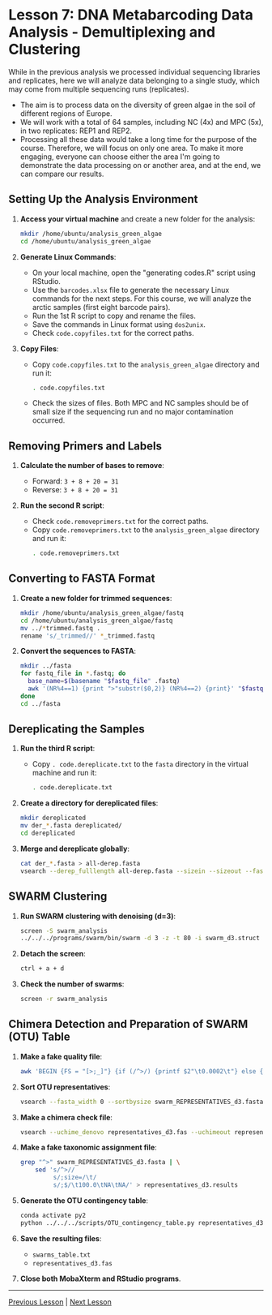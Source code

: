 # Lesson 7: DNA Metabarcoding Data Analysis - Demultiplexing and Clustering

While in the previous analysis we processed individual sequencing libraries and replicates, here we will analyze data belonging to a single study, which may come from multiple sequencing runs (replicates).

- The aim is to process data on the diversity of green algae in the soil of different regions of Europe.
- We will work with a total of 64 samples, including NC (4x) and MPC (5x), in two replicates: REP1 and REP2.
- Processing all these data would take a long time for the purpose of the course. Therefore, we will focus on only one area. To make it more engaging, everyone can choose either the area I'm going to demonstrate the data processing on or another area, and at the end, we can compare our results.

## Setting Up the Analysis Environment

1. **Access your virtual machine** and create a new folder for the analysis:
   ```bash
   mkdir /home/ubuntu/analysis_green_algae
   cd /home/ubuntu/analysis_green_algae
   ```

2. **Generate Linux Commands**:
   - On your local machine, open the "generating codes.R" script using RStudio.
   - Use the `barcodes.xlsx` file to generate the necessary Linux commands for the next steps. For this course, we will analyze the arctic samples (first eight barcode pairs).
   - Run the 1st R script to copy and rename the files.
   - Save the commands in Linux format using `dos2unix`.
   - Check `code.copyfiles.txt` for the correct paths.

3. **Copy Files**:
   - Copy `code.copyfiles.txt` to the `analysis_green_algae` directory and run it:
     ```bash
     . code.copyfiles.txt
     ```
   - Check the sizes of files. Both MPC and NC samples should be of small size if the sequencing run and no major contamination occurred.

## Removing Primers and Labels

1. **Calculate the number of bases to remove**:
   - Forward: `3 + 8 + 20 = 31`
   - Reverse: `3 + 8 + 20 = 31`

2. **Run the second R script**:
   - Check `code.removeprimers.txt` for the correct paths.
   - Copy `code.removeprimers.txt` to the `analysis_green_algae` directory and run it:
     ```bash
     . code.removeprimers.txt
     ```

## Converting to FASTA Format

1. **Create a new folder for trimmed sequences**:
   ```bash
   mkdir /home/ubuntu/analysis_green_algae/fastq
   cd /home/ubuntu/analysis_green_algae/fastq
   mv ../*trimmed.fastq .
   rename 's/_trimmed//' *_trimmed.fastq
   ```

2. **Convert the sequences to FASTA**:
   ```bash
   mkdir ../fasta
   for fastq_file in *.fastq; do
     base_name=$(basename "$fastq_file" .fastq)
     awk '(NR%4==1) {print ">"substr($0,2)} (NR%4==2) {print}' "$fastq_file" > "../fasta/${base_name}.fasta"
   done
   cd ../fasta
   ```

## Dereplicating the Samples

1. **Run the third R script**:
   - Copy `. code.dereplicate.txt` to the `fasta` directory in the virtual machine and run it:
     ```bash
     . code.dereplicate.txt
     ```

2. **Create a directory for dereplicated files**:
   ```bash
   mkdir dereplicated
   mv der_*.fasta dereplicated/
   cd dereplicated
   ```

3. **Merge and dereplicate globally**:
   ```bash
   cat der_*.fasta > all-derep.fasta
   vsearch --derep_fulllength all-derep.fasta --sizein --sizeout --fasta_width 0 --output dereplicated_global.fasta > /dev/null
   ```

## SWARM Clustering

1. **Run SWARM clustering with denoising (d=3)**:
   ```bash
   screen -S swarm_analysis
   ../../../programs/swarm/bin/swarm -d 3 -z -t 80 -i swarm_d3.struct -s amplicons_d3.stats -w swarm_REPRESENTATIVES_d3.fasta -o amplicons_d3.swarms dereplicated_global.fasta
   ```

2. **Detach the screen**:
   ```bash
   ctrl + a + d
   ```

3. **Check the number of swarms**:
   ```bash
   screen -r swarm_analysis
   ```

## Chimera Detection and Preparation of SWARM (OTU) Table

1. **Make a fake quality file**:
   ```bash
   awk 'BEGIN {FS = "[>;_]"} {if (/^>/) {printf $2"\t0.0002\t"} else {printf "%d\n", length($1)} }' swarm_REPRESENTATIVES_d3.fasta > coolproject.assembled_d3.qual
   ```

2. **Sort OTU representatives**:
   ```bash
   vsearch --fasta_width 0 --sortbysize swarm_REPRESENTATIVES_d3.fasta --output representatives_d3.fas
   ```

3. **Make a chimera check file**:
   ```bash
   vsearch --uchime_denovo representatives_d3.fas --uchimeout representatives_d3.uchime --threads 80
   ```

4. **Make a fake taxonomic assignment file**:
   ```bash
   grep "^>" swarm_REPRESENTATIVES_d3.fasta | \
       sed 's/^>//
            s/;size=/\t/
            s/;$/\t100.0\tNA\tNA/' > representatives_d3.results
   ```

5. **Generate the OTU contingency table**:
   ```bash
   conda activate py2
   python ../../../scripts/OTU_contingency_table.py representatives_d3.fas amplicons_d3.stats amplicons_d3.swarms representatives_d3.uchime coolproject.assembled_d3.qual representatives_d3.results der_*.fasta > swarms_table.txt
   ```

6. **Save the resulting files**:
   - `swarms_table.txt`
   - `representatives_d3.fas`

7. **Close both MobaXterm and RStudio programs**.

---

[Previous Lesson](../lesson6/lesson6.md) | [Next Lesson](../lesson8/lesson8.md)
